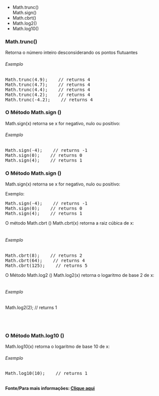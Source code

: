 
<ul>
    <li>Math.trunc()</li>
    </li>Math.sign()</li>
    <li>Math.cbrt()</li>
    <li>Math.log2()</li>
    <li>Math.log10()</li>
</ul>

<h3>Math.trunc()</h3>
<p>Retorna o número inteiro desconsiderando os pontos flutuantes </p>
<h6>Exemplo</h6>
<pre>
Math.trunc(4.9);    // returns 4
Math.trunc(4.7);    // returns 4
Math.trunc(4.4);    // returns 4
Math.trunc(4.2);    // returns 4
Math.trunc(-4.2);    // returns 4
</pre>

<h3>O Método Math.sign ()</h3>
Math.sign(x) retorna se x for negativo, nulo ou positivo:

<h6>Exemplo</h6>
<pre>
Math.sign(-4);    // returns -1
Math.sign(0);    // returns 0
Math.sign(4);    // returns 1
</pre>


<h3>O Método Math.sign ()</h3>
Math.sign(x) retorna se x for negativo, nulo ou positivo:

Exemplo:
<pre>
Math.sign(-4);    // returns -1
Math.sign(0);    // returns 0
Math.sign(4);    // returns 1
</pre>
O método Math.cbrt ()
Math.cbrt(x) retorna a raiz cúbica de x:
<br><br>
<h6>Exemplo</h6>

<pre>
Math.cbrt(8);    // returns 2
Math.cbrt(64);    // returns 4
Math.cbrt(125);    // returns 5
</pre>

O Método Math.log2 ()
Math.log2(x) retorna o logaritmo de base 2 de x:
<br><br>

<h6>Exemplo</h6>
Math.log2(2);    // returns 1

<br><br>
<h3>O Método Math.log10 ()</h3>
Math.log10(x) retorna o logaritmo de base 10 de x:

<h6>Exemplo</h6>
<pre>
Math.log10(10);    // returns 1
</pre>
<br>
<b>Fonte/Para mais informações:<b>
<a href="https://www.w3schools.com/js/js_es6.asp#mark_math_methods">Clique aqui</a>